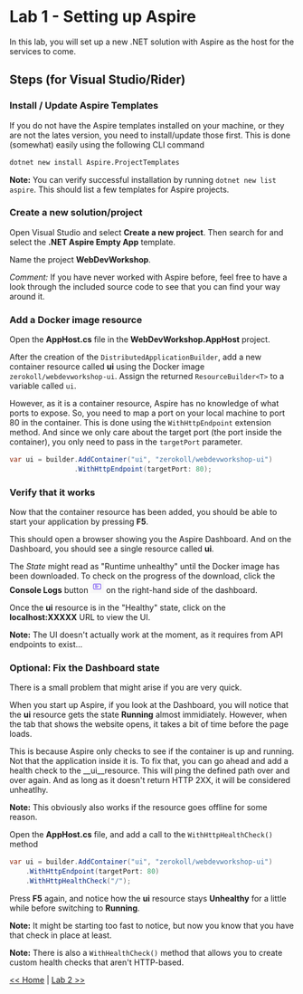 # Lab 1 - Setting up Aspire

In this lab, you will set up a new .NET solution with Aspire as the host for the services to come.

## Steps (for Visual Studio/Rider)

### Install / Update Aspire Templates

If you do not have the Aspire templates installed on your machine, or they are not the lates version, you need to install/update those first. This is done (somewhat) easily using the following CLI command

```bash
dotnet new install Aspire.ProjectTemplates
```

__Note:__ You can verify successful installation by running `dotnet new list aspire`. This should list a few templates for Aspire projects.

### Create a new solution/project

Open Visual Studio and select __Create a new project__. Then search for and select the __.NET Aspire Empty App__ template.

Name the project __WebDevWorkshop__.

_Comment:_ If you have never worked with Aspire before, feel free to have a look through the included source code to see that you can find your way around it.

### Add a Docker image resource

Open the __AppHost.cs__ file in the __WebDevWorkshop.AppHost__ project. 

After the creation of the `DistributedApplicationBuilder`, add a new container resource called __ui__ using the Docker image `zerokoll/webdevworkshop-ui`. Assign the returned `ResourceBuilder<T>` to a variable called `ui`.

However, as it is a container resource, Aspire has no knowledge of what ports to expose. So, you need to map a port on your local machine to port 80 in the container. This is done using the `WithHttpEndpoint` extension method. And since we only care about the target port (the port inside the container), you only need to pass in the `targetPort` parameter.

```csharp
var ui = builder.AddContainer("ui", "zerokoll/webdevworkshop-ui")
                .WithHttpEndpoint(targetPort: 80);
```

### Verify that it works

Now that the container resource has been added, you should be able to start your application by pressing __F5__.

This should open a browser showing you the Aspire Dashboard. And on the Dashboard, you should see a single resource called __ui__.

The _State_ might read as "Runtime unhealthy" until the Docker image has been downloaded. To check on the progress of the download, click the __Console Logs__ button ![](../../resources/console-logs-button.png) on the right-hand side of the dashboard.

Once the __ui__ resource is in the "Healthy" state, click on the __localhost:XXXXX__ URL to view the UI.

__Note:__ The UI doesn't actually work at the moment, as it requires from API endpoints to exist...

### Optional: Fix the Dashboard state

There is a small problem that might arise if you are very quick. 

When you start up Aspire, if you look at the Dashboard, you will notice that the __ui__ resource gets the state __Running__ almost immidiately. However, when the tab that shows the website opens, it takes a bit of time before the page loads. 

This is because Aspire only checks to see if the container is up and running. Not that the application inside it is. To fix that, you can go ahead and add a health check to the __ui__resource. This will ping the defined path over and over again. And as long as it doesn't return HTTP 2XX, it will be considered unheatlhy.

__Note:__ This obviously also works if the resource goes offline for some reason.

Open the __AppHost.cs__ file, and add a call to the `WithHttpHealthCheck()` method

```csharp
var ui = builder.AddContainer("ui", "zerokoll/webdevworkshop-ui")
    .WithHttpEndpoint(targetPort: 80)
    .WithHttpHealthCheck("/");
```

Press __F5__ again, and notice how the __ui__ resource stays __Unhealthy__ for a little while before switching to __Running__.

__Note:__ It might be starting too fast to notice, but now you know that you have that check in place at least.

__Note:__ There is also a `WithHealthCheck()` method that allows you to create custom health checks that aren't HTTP-based.

[<< Home](../../readme.md) | [Lab 2 >>](../lab2/lab2.md)
